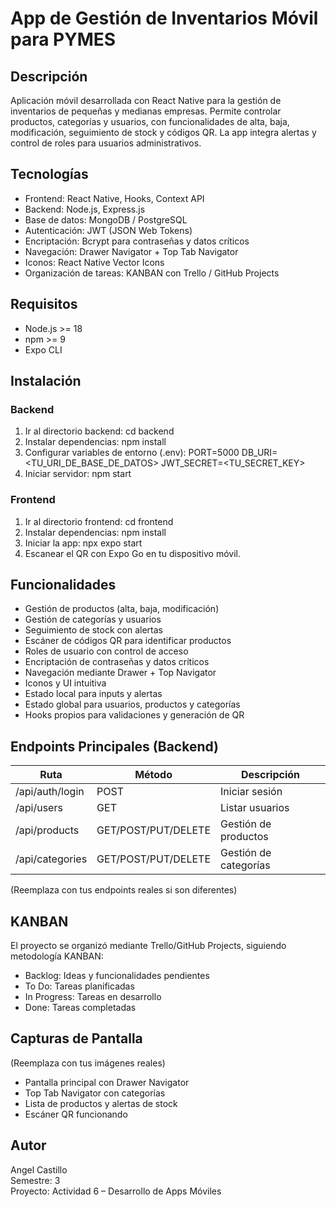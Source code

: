 # App de Gestión de Inventarios Móvil para PYMES

## Descripción
Aplicación móvil desarrollada con React Native para la gestión de inventarios de pequeñas y medianas empresas. Permite controlar productos, categorías y usuarios, con funcionalidades de alta, baja, modificación, seguimiento de stock y códigos QR. La app integra alertas y control de roles para usuarios administrativos.

## Tecnologías
- Frontend: React Native, Hooks, Context API
- Backend: Node.js, Express.js
- Base de datos: MongoDB / PostgreSQL
- Autenticación: JWT (JSON Web Tokens)
- Encriptación: Bcrypt para contraseñas y datos críticos
- Navegación: Drawer Navigator + Top Tab Navigator
- Iconos: React Native Vector Icons
- Organización de tareas: KANBAN con Trello / GitHub Projects

## Requisitos
- Node.js >= 18
- npm >= 9
- Expo CLI

## Instalación

### Backend
1. Ir al directorio backend:
   cd backend
2. Instalar dependencias:
   npm install
3. Configurar variables de entorno (.env):
   PORT=5000
   DB_URI=<TU_URI_DE_BASE_DE_DATOS>
   JWT_SECRET=<TU_SECRET_KEY>
4. Iniciar servidor:
   npm start

### Frontend
1. Ir al directorio frontend:
   cd frontend
2. Instalar dependencias:
   npm install
3. Iniciar la app:
   npx expo start
4. Escanear el QR con Expo Go en tu dispositivo móvil.

## Funcionalidades
- Gestión de productos (alta, baja, modificación)
- Gestión de categorías y usuarios
- Seguimiento de stock con alertas
- Escáner de códigos QR para identificar productos
- Roles de usuario con control de acceso
- Encriptación de contraseñas y datos críticos
- Navegación mediante Drawer + Top Navigator
- Iconos y UI intuitiva
- Estado local para inputs y alertas
- Estado global para usuarios, productos y categorías
- Hooks propios para validaciones y generación de QR

## Endpoints Principales (Backend)
| Ruta | Método | Descripción |
|------|--------|-------------|
| /api/auth/login | POST | Iniciar sesión |
| /api/users | GET | Listar usuarios |
| /api/products | GET/POST/PUT/DELETE | Gestión de productos |
| /api/categories | GET/POST/PUT/DELETE | Gestión de categorías |

(Reemplaza con tus endpoints reales si son diferentes)

## KANBAN
El proyecto se organizó mediante Trello/GitHub Projects, siguiendo metodología KANBAN:
- Backlog: Ideas y funcionalidades pendientes
- To Do: Tareas planificadas
- In Progress: Tareas en desarrollo
- Done: Tareas completadas

## Capturas de Pantalla
(Reemplaza con tus imágenes reales)
- Pantalla principal con Drawer Navigator
- Top Tab Navigator con categorías
- Lista de productos y alertas de stock
- Escáner QR funcionando

## Autor
Angel Castillo  
Semestre: 3  
Proyecto: Actividad 6 – Desarrollo de Apps Móviles
